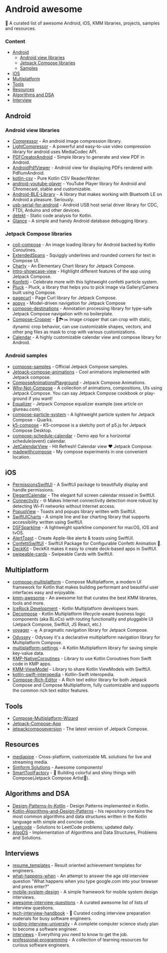 # Android awesome
📝 A curated list of awesome Android, iOS, KMM libraries, projects, samples and resources.

### Content
- [Android](#android)
    - [Android view libraries](#android-view-libraries) 
    - [Jetpack Compose libraries](#jetpack-compose-libraries)
    - [Samples](#android-samples)
- [iOS](#ios)
- [Multiplatform](#multiplatform)
- [Tools](#tools)
- [Resources](#resources)
- [Algorithms and DSA](#algorithms-and-dsa)
- [Interview](#interviews)

##  Android

### Android view libraries
* [Compressor](https://github.com/zetbaitsu/Compressor) - An android image compression library.
* [LightCompressor](https://github.com/AbedElazizShe/LightCompressor) - A powerful and easy-to-use video compression library for android uses MediaCodec API.
* [PDFCreatorAndroid](https://github.com/tejpratap46/PDFCreatorAndroid) - Simple library to generate and view PDF in Android.
* [AndroidPdfViewer](https://github.com/barteksc/AndroidPdfViewer) - Android view for displaying PDFs rendered with PdfiumAndroid.
* [kotlin-csv](https://github.com/doyaaaaaken/kotlin-csv) - Pure Kotlin CSV Reader/Writer.
* [android-youtube-player](https://github.com/PierfrancescoSoffritti/android-youtube-player) - YouTube Player library for Android and Chromecast, stable and customizable.
* [Android-BLE-Library](https://github.com/NordicSemiconductor/Android-BLE-Library) - A library that makes working with Bluetooth LE on Android a pleasure. Seriously.
* [usb-serial-for-android](https://github.com/mik3y/usb-serial-for-android) - Android USB host serial driver library for CDC, FTDI, Arduino and other devices.
* [detekt](https://github.com/detekt/detekt) - Static code analysis for Kotlin.
* [Glance](https://github.com/guolindev/Glance) - A simple and handy Android database debugging library.

### Jetpack Compose libraries
* [coil-compose](https://coil-kt.github.io/coil/compose/) - An image loading library for Android backed by Kotlin Coroutines.
* [ExtendedSpans](https://github.com/saket/ExtendedSpans) - Squiggly underlines and rounded corners for text in Compose UI.
* [Charty](https://github.com/hi-manshu/Charty) - An Elementary Chart library for Jetpack Compose.
* [Intro-showcase-view](https://github.com/canopas/Intro-showcase-view) - Highlight different features of the app using Jetpack Compose.
* [Konfetti](https://github.com/DanielMartinus/Konfetti) - Celebrate more with this lightweight confetti particle system.
* [Pluck](https://github.com/hi-manshu/Pluck) - Pluck, a library that helps you to pick image via Gallery/Camera built using Compose.
* [pagecurl](https://github.com/oleksandrbalan/pagecurl) - Page Curl library for Jetpack Compose.
* [appyx](https://github.com/bumble-tech/appyx) - Model-driven navigation for Jetpack Compose
* [compose-destinations](https://github.com/raamcosta/compose-destinations) - Annotation processing library for type-safe Jetpack Compose navigation with no boilerplate.
* [Compose-Cropper](https://github.com/SmartToolFactory/Compose-Cropper) - 🚀🏞✂️ Image cropper that can crop with static, dynamic crop behavior, can use customizable shapes, vectors, and other png files as mask to crop with various customizations.
* [Calendar](https://github.com/kizitonwose/Calendar) - A highly customizable calendar view and compose library for Android.

### Android samples
* [compose-samples](https://github.com/android/compose-samples) - Official Jetpack Compose samples.
* [Jetpack-compose-animations](https://github.com/canopas/Jetpack-compose-animations-examples) - Cool animations implemented with Jetpack compose.
* [ComposeAnimationsPlayground](https://github.com/Anmol92verma/ComposeAnimationsPlayground) - Jetpack Compose Animations.
* [Why-Not-Compose](https://github.com/ImaginativeShohag/Why-Not-Compose) - A collection of animations, compositions, UIs using Jetpack Compose. You can say Jetpack Compose cookbook or play-ground if you want!
* [Equalizer](https://github.com/glureau/Equalizer) - Jetpack Compose equalizer example (see article on glureau.com).
* [compose-particle-system](https://github.com/CuriousNikhil/compose-particle-system) - A lightweight particle system for Jetpack Compose - Quarks.
* [k5-compose](https://github.com/CuriousNikhil/k5-compose) - K5-compose is a sketchy port of p5.js for Jetpack Compose Desktop.
* [compose-schedule-calendar](https://github.com/halilozercan/compose-schedule-calendar) - Demo app for a horizontal schedule(event) calendar.
* [JetCalendarView](https://github.com/Anmol92verma/JetCalendarView) - Hit Refresh! Calendar view ❤️ Jetpack Compose.
* [madewithcompose](https://github.com/halilozercan/madewithcompose) - My compose experiments in one convenient location.

## iOS
* [PermissionsSwiftUI](https://github.com/jevonmao/PermissionsSwiftUI) - A SwiftUI package to beautifully display and handle permissions.
* [ElegantCalendar](https://github.com/ThasianX/ElegantCalendar) - The elegant full screen calendar missed in SwiftUI.
* [Connectivity](https://github.com/rwbutler/Connectivity) - 🌐 Makes Internet connectivity detection more robust by detecting Wi-Fi networks without Internet access.
* [PopupView](https://github.com/exyte/PopupView) - Toasts and popups library written with SwiftUI.
* [SwiftUICharts](https://github.com/mecid/SwiftUICharts) - A simple line and bar charting library that supports accessibility written using SwiftUI.
* [DSFSparkline](https://github.com/dagronf/DSFSparkline) - A lightweight sparkline component for macOS, iOS and tvOS.
* [AlertToast](https://github.com/elai950/AlertToast) - Create Apple-like alerts & toasts using SwiftUI.
* [ConfettiSwiftUI](https://github.com/simibac/ConfettiSwiftUI) - SwiftUI Package for Configurable Confetti Animation 🎉.
* [DeckKit](https://github.com/danielsaidi/DeckKit) - DeckKit makes it easy to create deck-based apps in SwiftUI.
* [swipeable-cards](https://github.com/Volorf/swipeable-cards) - Swipeable Cards with SwiftUI.

## Multiplatform
* [compose-multiplatform](https://github.com/JetBrains/compose-multiplatform) - Compose Multiplatform, a modern UI framework for Kotlin that makes building performant and beautiful user interfaces easy and enjoyable.
* [kmm-awesome](https://github.com/terrakok/kmm-awesome) - An awesome list that curates the best KMM libraries, tools and more.
* [IceRock Development](https://github.com/icerockdev) - Kotlin Multiplatform developers team.
* [Decompose](https://github.com/arkivanov/Decompose) - Kotlin Multiplatform lifecycle-aware business logic components (aka BLoCs) with routing functionality and pluggable UI (Jetpack Compose, SwiftUI, JS React, etc.)
* [voyager](https://github.com/adrielcafe/voyager) - 🛸 A pragmatic navigation library for Jetpack Compose.
* [Odyssey](https://github.com/AlexGladkov/Odyssey) - Odyssey it's a declarative multiplatform navigation library for Multiplatform Compose.
* [multiplatform-settings](https://github.com/russhwolf/multiplatform-settings) - A Kotlin Multiplatform library for saving simple key-value data.
* [KMP-NativeCoroutines](https://github.com/rickclephas/KMP-NativeCoroutines) - Library to use Kotlin Coroutines from Swift code in KMP apps.
* [KMM-ViewModel](https://github.com/rickclephas/KMM-ViewModel) - Library to share Kotlin ViewModels with SwiftUI.
* [kotlin-swift-interopedia](https://github.com/hhru/kotlin-swift-interopedia) - Kotlin-Swift interopedia.
* [Compose-Rich-Editor](https://github.com/MohamedRejeb/Compose-Rich-Editor) - A Rich text editor library for both Jetpack Compose and Compose Multiplatform, fully customizable and supports the common rich text editor features.

## Tools
* [Compose-Multiplatform-Wizard](https://terrakok.github.io/Compose-Multiplatform-Wizard)
* [Jetpack-Compose-App](https://www.jetpackcompose.app)
* [jetpackcomposeversion](https://www.jetpackcomposeversion.com) - The latest version of Jetpack Compose.

## Resources
* [mediapipe](https://github.com/google/mediapipe) - Cross-platform, customizable ML solutions for live and streaming media.
* [Simform Solutions](https://github.com/SimformSolutionsPvtLtd) - Awesome components!
* [SmartToolFactory](https://github.com/SmartToolFactory) - 🚀 Building colorful and shiny things with Compose(Jetpack Compose Artist🎨).

## Algorithms and DSA
* [Design-Patterns-In-Kotlin](https://github.com/dbacinski/Design-Patterns-In-Kotlin) - Design Patterns implemented in Kotlin.
* [Kotlin-Algorithms-and-Design-Patterns](https://github.com/evitwilly/Kotlin-Algorithms-and-Design-Patterns) - his repository contains the most common algorithms and data structures written in the Kotlin language with simple and concise code.
* [Leetcode](https://github.com/fishercoder1534/Leetcode) - Solutions to LeetCode problems; updated daily.
* [AlgoDS](https://github.com/sherxon/AlgoDS) - Implementation of Algorithms and Data Structures, Problems and Solutions.

## Interviews
* [resume_templates](https://github.com/darhonbek/resume_templates) - Result oriented achievement templates for engineers.
* [what-happens-when](https://github.com/alex/what-happens-when) - An attempt to answer the age old interview question "What happens when you type google.com into your browser and press enter?"
* [mobile-system-design](https://github.com/weeeBox/mobile-system-design) - A simple framework for mobile system design interviews.
* [awesome-interview-questions](https://github.com/DopplerHQ/awesome-interview-questions) - A curated awesome list of lists of interview questions.
* [tech-interview-handbook](https://github.com/yangshun/tech-interview-handbook) - 💯 Curated coding interview preparation materials for busy software engineers.
* [coding-interview-university](https://github.com/jwasham/coding-interview-university) - A complete computer science study plan to become a software engineer.
* [interviews](https://github.com/kdn251/interviews) - Everything you need to know to get the job.
* [professional-programming](https://github.com/charlax/professional-programming) - A collection of learning resources for curious software engineers.
